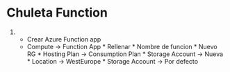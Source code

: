 # Chuleta Function

1. - Crear Azure Function app
   - Compute -> Function App 
               * Rellenar
               * Nombre de funcion
               * Nuevo RG
               * Hosting Plan -> Consumption Plan
               * Storage Account -> Nueva
               * Location -> WestEurope
               * Storage Account -> Por defecto
